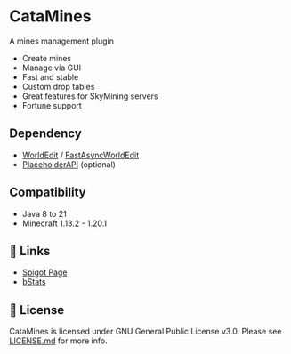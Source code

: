 # CataMines

A mines management plugin

- Create mines
- Manage via GUI
- Fast and stable
- Custom drop tables
- Great features for SkyMining servers
- Fortune support

## Dependency

- [WorldEdit](https://enginehub.org/worldedit/#downloads)
  / [FastAsyncWorldEdit](https://www.spigotmc.org/resources/13932)
- [PlaceholderAPI](https://www.spigotmc.org/resources/6245) (optional)

## Compatibility

- Java 8 to 21
- Minecraft 1.13.2 - 1.20.1

## 🔗 Links

- [Spigot Page](https://www.spigotmc.org/resources/96457)
- [bStats](https://bstats.org/plugin/bukkit/CataMines/12889)

## 📜 License

CataMines is licensed under GNU General Public License v3.0. Please
see [LICENSE.md](https://github.com/CatalysmRL/CataMines/blob/main/LICENCE.md) for more info.
